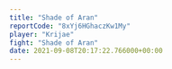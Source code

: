 ```yaml
---
title: "Shade of Aran"
reportCode: "8xYj6HGhaczKw1My"
player: "Krijae"
fight: "Shade of Aran"
date: 2021-09-08T20:17:22.766000+00:00
---
```

